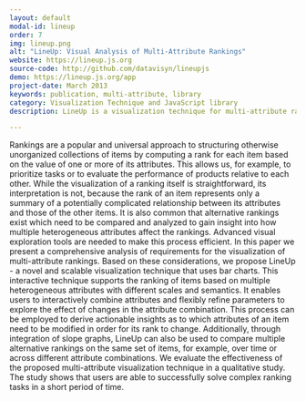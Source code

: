 ```yaml
---
layout: default
modal-id: lineup
order: 7
img: lineup.png
alt: "LineUp: Visual Analysis of Multi-Attribute Rankings"
website: https://lineup.js.org
source-code: http://github.com/datavisyn/lineupjs
demo: https://lineup.js.org/app
project-date: March 2013
keywords: publication, multi-attribute, library
category: Visualization Technique and JavaScript library
description: LineUp is a visualization technique for multi-attribute rankings. It is implemented as reusable JavaScript library hosted on Github available at <a href="https://lineup.js.org" target="_blank" rel="noopener">lineup.js.org</a>. It won the best paper award out of 152 submissions at IEEE InfoVis 2013.

---
```


Rankings are a popular and universal approach to structuring otherwise unorganized collections of items by computing a rank for each item based on the value of one or more of its attributes. This allows us, for example, to prioritize tasks or to evaluate the performance of products relative to each other. While the visualization of a ranking itself is straightforward, its interpretation is not, because the rank of an item represents only a summary of a potentially complicated relationship between its attributes and those of the other items. It is also common that alternative rankings exist which need to be compared and analyzed to gain insight into how multiple heterogeneous attributes affect the rankings. Advanced visual exploration tools are needed to make this process efficient. In this paper we present a comprehensive analysis of requirements for the visualization of multi-attribute rankings. Based on these considerations, we propose LineUp - a novel and scalable visualization technique that uses bar charts. This interactive technique supports the ranking of items based on multiple heterogeneous attributes with different scales and semantics. It enables users to interactively combine attributes and flexibly refine parameters to explore the effect of changes in the attribute combination. This process can be employed to derive actionable insights as to which attributes of an item need to be modified in order for its rank to change. Additionally, through integration of slope graphs, LineUp can also be used to compare multiple alternative rankings on the same set of items, for example, over time or across different attribute combinations. We evaluate the effectiveness of the proposed multi-attribute visualization technique in a qualitative study. The study shows that users are able to successfully solve complex ranking tasks in a short period of time.
